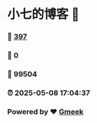 # 小七的博客 :link:  
### :page_facing_up: [397](/tag.html) 
### :speech_balloon: 0 
### :hibiscus: 99504 
### :alarm_clock: 2025-05-08 17:04:37 
### Powered by :heart: [Gmeek](https://github.com/Meekdai/Gmeek)
